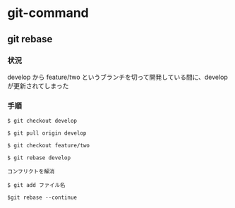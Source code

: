 # git-command

## git rebase
### 状況
develop から feature/two というブランチを切って開発している間に、develop が更新されてしまった

### 手順

```
$ git checkout develop
```

```
$ git pull origin develop
```

```
$ git checkout feature/two
```

```
$ git rebase develop
```

```
コンフリクトを解消
```

```
$ git add ファイル名
```

```
$git rebase --continue
```

